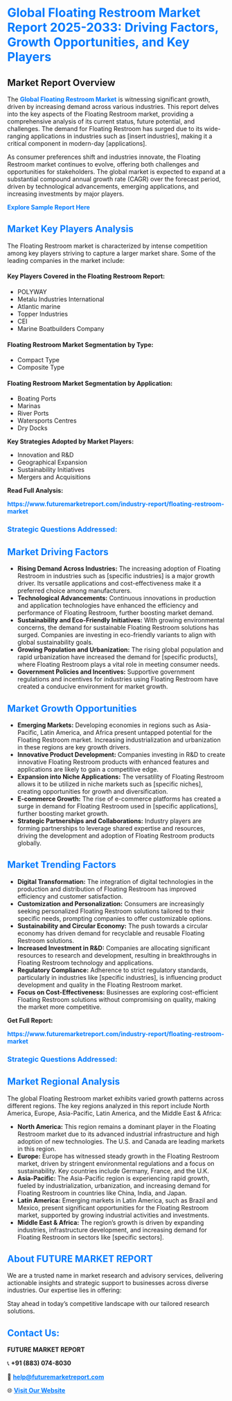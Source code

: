 <h1 style="color: #007BFF;">Global Floating Restroom Market Report 2025-2033: Driving Factors, Growth Opportunities, and Key Players</h1>

<section id="overview">
<h2>Market Report Overview</h2>
<p>The <a href="https://www.futuremarketreport.com/industry-report/floating-restroom-market" style="color: #007BFF; text-decoration: none;"><strong>Global Floating Restroom Market</strong></a> is witnessing significant growth, driven by increasing demand across various industries. This report delves into the key aspects of the Floating Restroom market, providing a comprehensive analysis of its current status, future potential, and challenges. The demand for Floating Restroom has surged due to its wide-ranging applications in industries such as [insert industries], making it a critical component in modern-day [applications].</p>
<p>As consumer preferences shift and industries innovate, the Floating Restroom market continues to evolve, offering both challenges and opportunities for stakeholders. The global market is expected to expand at a substantial compound annual growth rate (CAGR) over the forecast period, driven by technological advancements, emerging applications, and increasing investments by major players.</p>
</section>

<section id="overview">
<p><a href="https://www.futuremarketreport.com/request-sample/reportId=87732" style="color: #007BFF; text-decoration: none;"><strong>Explore Sample Report Here</strong></a></p>
</section>

<section id="key-players">
<h2 style="color: #007BFF;">Market Key Players Analysis</h2>
<p>The Floating Restroom market is characterized by intense competition among key players striving to capture a larger market share. Some of the leading companies in the market include:</p>
<h4>Key Players Covered in the Floating Restroom Report:</h4>
<ul><li>POLYWAY</li><li>Metalu Industries International</li><li>Atlantic marine</li><li>Topper Industries</li><li>CEI</li><li>Marine Boatbuilders Company</li></ul>
<h4>Floating Restroom Market Segmentation by Type:</h4>
<ul><li>Compact Type</li><li>Composite Type</li></ul>

<h4>Floating Restroom Market Segmentation by Application:</h4>
<ul><li>Boating Ports</li><li>Marinas</li><li>River Ports</li><li>Watersports Centres</li><li>Dry Docks</li></ul>
<p><strong>Key Strategies Adopted by Market Players:</strong></p>
<ul>
<li>Innovation and R&D</li>
<li>Geographical Expansion</li>
<li>Sustainability Initiatives</li>
<li>Mergers and Acquisitions</li>
</ul>
</section>

<section>
<p><strong>Read Full Analysis: </strong></p><a href="https://www.futuremarketreport.com/industry-report/floating-restroom-market" style="color: #007BFF; text-decoration: none;"><strong>https://www.futuremarketreport.com/industry-report/floating-restroom-market</strong></a>
<h3 style="color: #007BFF;">Strategic Questions Addressed:</h3>
</section>

<section id="driving-factors">
<h2 style="color: #007BFF;">Market Driving Factors</h2>
<ul>
<li><strong>Rising Demand Across Industries:</strong> The increasing adoption of Floating Restroom in industries such as [specific industries] is a major growth driver. Its versatile applications and cost-effectiveness make it a preferred choice among manufacturers.</li>
<li><strong>Technological Advancements:</strong> Continuous innovations in production and application technologies have enhanced the efficiency and performance of Floating Restroom, further boosting market demand.</li>
<li><strong>Sustainability and Eco-Friendly Initiatives:</strong> With growing environmental concerns, the demand for sustainable Floating Restroom solutions has surged. Companies are investing in eco-friendly variants to align with global sustainability goals.</li>
<li><strong>Growing Population and Urbanization:</strong> The rising global population and rapid urbanization have increased the demand for [specific products], where Floating Restroom plays a vital role in meeting consumer needs.</li>
<li><strong>Government Policies and Incentives:</strong> Supportive government regulations and incentives for industries using Floating Restroom have created a conducive environment for market growth.</li>
</ul>
</section>

<section id="growth-opportunities">
<h2 style="color: #007BFF;">Market Growth Opportunities</h2>
<ul>
<li><strong>Emerging Markets:</strong> Developing economies in regions such as Asia-Pacific, Latin America, and Africa present untapped potential for the Floating Restroom market. Increasing industrialization and urbanization in these regions are key growth drivers.</li>
<li><strong>Innovative Product Development:</strong> Companies investing in R&D to create innovative Floating Restroom products with enhanced features and applications are likely to gain a competitive edge.</li>
<li><strong>Expansion into Niche Applications:</strong> The versatility of Floating Restroom allows it to be utilized in niche markets such as [specific niches], creating opportunities for growth and diversification.</li>
<li><strong>E-commerce Growth:</strong> The rise of e-commerce platforms has created a surge in demand for Floating Restroom used in [specific applications], further boosting market growth.</li>
<li><strong>Strategic Partnerships and Collaborations:</strong> Industry players are forming partnerships to leverage shared expertise and resources, driving the development and adoption of Floating Restroom products globally.</li>
</ul>
</section>

<section id="trending-factors">
<h2 style="color: #007BFF;">Market Trending Factors</h2>
<ul>
<li><strong>Digital Transformation:</strong> The integration of digital technologies in the production and distribution of Floating Restroom has improved efficiency and customer satisfaction.</li>
<li><strong>Customization and Personalization:</strong> Consumers are increasingly seeking personalized Floating Restroom solutions tailored to their specific needs, prompting companies to offer customizable options.</li>
<li><strong>Sustainability and Circular Economy:</strong> The push towards a circular economy has driven demand for recyclable and reusable Floating Restroom solutions.</li>
<li><strong>Increased Investment in R&D:</strong> Companies are allocating significant resources to research and development, resulting in breakthroughs in Floating Restroom technology and applications.</li>
<li><strong>Regulatory Compliance:</strong> Adherence to strict regulatory standards, particularly in industries like [specific industries], is influencing product development and quality in the Floating Restroom market.</li>
<li><strong>Focus on Cost-Effectiveness:</strong> Businesses are exploring cost-efficient Floating Restroom solutions without compromising on quality, making the market more competitive.</li>
</ul>
</section>

<section>
<p><strong>Get Full Report: </strong></p><a href="https://www.futuremarketreport.com/industry-report/floating-restroom-market" style="color: #007BFF; text-decoration: none;"><strong>https://www.futuremarketreport.com/industry-report/floating-restroom-market</strong></a>
<h3 style="color: #007BFF;">Strategic Questions Addressed:</h3>
</section>


<section id="regional-analysis">
<h2 style="color: #007BFF;">Market Regional Analysis</h2>
<p>The global Floating Restroom market exhibits varied growth patterns across different regions. The key regions analyzed in this report include North America, Europe, Asia-Pacific, Latin America, and the Middle East & Africa:</p>
<ul>
<li><strong>North America:</strong> This region remains a dominant player in the Floating Restroom market due to its advanced industrial infrastructure and high adoption of new technologies. The U.S. and Canada are leading markets in this region.</li>
<li><strong>Europe:</strong> Europe has witnessed steady growth in the Floating Restroom market, driven by stringent environmental regulations and a focus on sustainability. Key countries include Germany, France, and the U.K.</li>
<li><strong>Asia-Pacific:</strong> The Asia-Pacific region is experiencing rapid growth, fueled by industrialization, urbanization, and increasing demand for Floating Restroom in countries like China, India, and Japan.</li>
<li><strong>Latin America:</strong> Emerging markets in Latin America, such as Brazil and Mexico, present significant opportunities for the Floating Restroom market, supported by growing industrial activities and investments.</li>
<li><strong>Middle East & Africa:</strong> The region’s growth is driven by expanding industries, infrastructure development, and increasing demand for Floating Restroom in sectors like [specific sectors].</li>
</ul>
</section>

<footer>
<h2 style="color: #007BFF;">About FUTURE MARKET REPORT</h2>
<p>We are a trusted name in market research and advisory services, delivering actionable insights and strategic support to businesses across diverse industries. Our expertise lies in offering:</p>

<p>Stay ahead in today’s competitive landscape with our tailored research solutions.</p>

<h2 style="color: #007BFF;">Contact Us:</h2>
<p><strong>FUTURE MARKET REPORT</strong></p>
<p>📞 <strong>+91 (883) 074-8030</strong></p>
<p>📧 <strong><a href="mailto:help@futuremarketreport.com" style="color: #007BFF;">help@futuremarketreport.com</a></strong></p>
<p>🌐 <strong><a href="https://www.futuremarketreport.com/" style="color: #007BFF;">Visit Our Website</a></strong></p>
</footer>